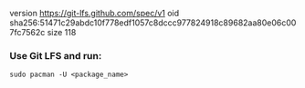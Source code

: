 version https://git-lfs.github.com/spec/v1
oid sha256:51471c29abdc10f778edf1057c8dccc977824918c89682aa80e06c007fc7562c
size 118

### Use Git LFS and run:
```
sudo pacman -U <package_name>
```
